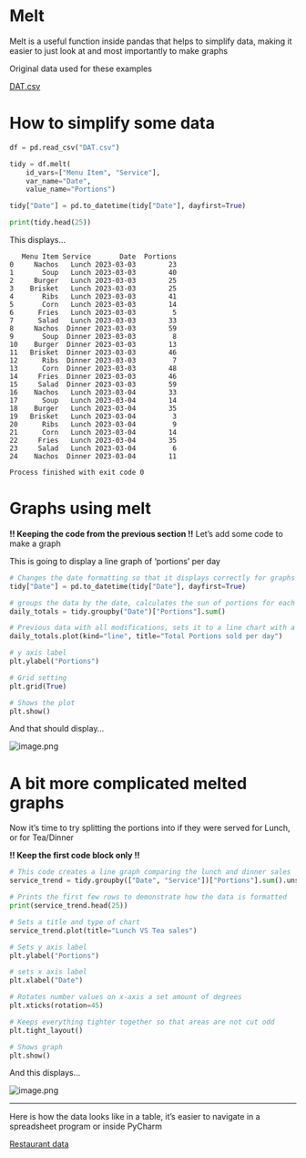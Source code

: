 # Melt

Melt is a useful function inside pandas that helps to simplify data, making it easier to just look at and most importantly to make graphs

Original data used for these examples

[DAT.csv](Melt%201e653012912780989531d4f986a5664f/DAT.csv)

# How to simplify some data

```python
df = pd.read_csv("DAT.csv")

tidy = df.melt(
	id_vars=["Menu Item", "Service"],
	var_name="Date",
	value_name="Portions")

tidy["Date"] = pd.to_datetime(tidy["Date"], dayfirst=True)

print(tidy.head(25))
```

This displays…

```
   Menu Item Service       Date  Portions
0     Nachos   Lunch 2023-03-03        23
1       Soup   Lunch 2023-03-03        40
2     Burger   Lunch 2023-03-03        25
3    Brisket   Lunch 2023-03-03        25
4       Ribs   Lunch 2023-03-03        41
5       Corn   Lunch 2023-03-03        14
6      Fries   Lunch 2023-03-03         5
7      Salad   Lunch 2023-03-03        33
8     Nachos  Dinner 2023-03-03        59
9       Soup  Dinner 2023-03-03         8
10    Burger  Dinner 2023-03-03        13
11   Brisket  Dinner 2023-03-03        46
12      Ribs  Dinner 2023-03-03         7
13      Corn  Dinner 2023-03-03        48
14     Fries  Dinner 2023-03-03        46
15     Salad  Dinner 2023-03-03        59
16    Nachos   Lunch 2023-03-04        33
17      Soup   Lunch 2023-03-04        14
18    Burger   Lunch 2023-03-04        35
19   Brisket   Lunch 2023-03-04         3
20      Ribs   Lunch 2023-03-04         9
21      Corn   Lunch 2023-03-04        14
22     Fries   Lunch 2023-03-04        35
23     Salad   Lunch 2023-03-04         6
24    Nachos  Dinner 2023-03-04        11

Process finished with exit code 0
```

# Graphs using melt

**!! Keeping the code from the previous section !!** Let’s add some code to make a graph

This is going to display a line graph of ‘portions’ per day

```python
# Changes the date formatting so that it displays correctly for graphs
tidy["Date"] = pd.to_datetime(tidy["Date"], dayfirst=True)

# groups the data by the date, calculates the sun of portions for each date
daily_totals = tidy.groupby("Date")["Portions"].sum()

# Previous data with all modifications, sets it to a line chart with a specified title
daily_totals.plot(kind="line", title="Total Portions sold per day")

# y axis label
plt.ylabel("Portions")

# Grid setting
plt.grid(True)

# Shows the plot
plt.show()
```

And that should display…

![image.png](Melt%201e653012912780989531d4f986a5664f/image.png)

# A bit more complicated melted graphs

Now it’s time to try splitting the portions into if they were served for Lunch, or for Tea/Dinner

**!! Keep the first code block only !!**

```python
# This code creates a line graph comparing the lunch and dinner sales
service_trend = tidy.groupby(["Date", "Service"])["Portions"].sum().unstack()

# Prints the first few rows to demonstrate how the data is formatted
print(service_trend.head(25))

# Sets a title and type of chart
service_trend.plot(title="Lunch VS Tea sales")

# Sets y axis label
plt.ylabel("Portions")

# sets x axis label
plt.xlabel("Date")

# Rotates number values on x-axis a set amount of degrees
plt.xticks(rotation=45)

# Keeps everything tighter together so that areas are not cut odd
plt.tight_layout()

# Shows graph
plt.show()
```

And this displays…

![image.png](Melt%201e653012912780989531d4f986a5664f/image%201.png)

---

Here is how the data looks like in a table, it’s easier to navigate in a spreadsheet program or inside PyCharm

[Restaurant data](Melt%201e653012912780989531d4f986a5664f/Restaurant%20data%201e653012912780279b6efdf212779205.csv)